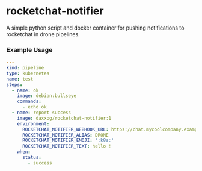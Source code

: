 rocketchat-notifier
===================
A simple python script and docker container for pushing notifications to rocketchat in drone pipelines.


### Example Usage
```yaml
---
kind: pipeline
type: kubernetes
name: test
steps:
  - name: ok
    image: debian:bullseye
    commands:
      - echo ok
  - name: report success
    image: daxxog/rocketchat-notifier:1
    environment:
      ROCKETCHAT_NOTIFIER_WEBHOOK_URL: https://chat.mycoolcompany.example.com/hooks/<some secret values>
      ROCKETCHAT_NOTIFIER_ALIAS: DRONE
      ROCKETCHAT_NOTIFIER_EMOJI: ':k8s:'
      ROCKETCHAT_NOTIFIER_TEXT: hello !
    when:
      status:
        - success
```
